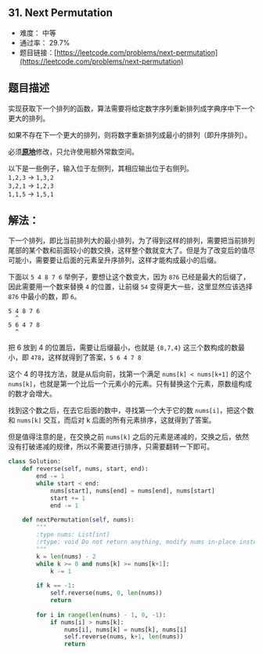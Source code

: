 ## 31. Next Permutation


- 难度： 中等
- 通过率： 29.7%
- 题目链接：[https://leetcode.com/problems/next-permutation](https://leetcode.com/problems/next-permutation)

## 题目描述

<p>实现获取下一个排列的函数，算法需要将给定数字序列重新排列成字典序中下一个更大的排列。</p>

<p>如果不存在下一个更大的排列，则将数字重新排列成最小的排列（即升序排列）。</p>

<p>必须<strong><a href="https://baike.baidu.com/item/%E5%8E%9F%E5%9C%B0%E7%AE%97%E6%B3%95" target="_blank">原地</a></strong>修改，只允许使用额外常数空间。</p>

<p>以下是一些例子，输入位于左侧列，其相应输出位于右侧列。<br>
<code>1,2,3</code> &rarr; <code>1,3,2</code><br>
<code>3,2,1</code> &rarr; <code>1,2,3</code><br>
<code>1,1,5</code> &rarr; <code>1,5,1</code></p>


## 解法：

下一个排列，即比当前排列大的最小排列，为了得到这样的排列，需要把当前排列尾部的某个数和前面较小的数交换，这样整个数就变大了。但是为了改变后的值尽可能小，需要要让后面的元素呈升序排列，这样才能构成最小的后缀。


下面以 `5 4 8 7 6` 举例子，要想让这个数变大，因为 `876` 已经是最大的后缀了，因此需要用一个数来替换 `4` 的位置，让前缀 `54` 变得更大一些，这里显然应该选择 `876` 中最小的数，即 `6`。

```
5 4 8 7 6
  ^
5 6 4 7 8
  ^
```

把 6 放到 4 的位置后，需要让后缀最小，也就是 `{8,7,4}` 这三个数构成的数最小，即 `478`，这样就得到了答案，`5 6 4 7 8`


这个 4 的寻找方法，就是从后向前，找第一个满足 `nums[k] < nums[k+1]` 的这个 `nums[k]`，也就是第一个比后一个元素小的元素。只有替换这个元素，原数组构成的数才会增大。

找到这个数之后，在去它后面的数中，寻找第一个大于它的数 `nums[i]`，把这个数和 `nums[k]` 交互，而后对 k 后面的所有元素排序，这就得到了答案。

但是值得注意的是，在交换之前 `nums[k]` 之后的元素是递减的，交换之后，依然没有打破递减的规律，所以不需要进行排序，只需要翻转一下即可。 


```python
class Solution:
    def reverse(self, nums, start, end):
        end -= 1
        while start < end:
            nums[start], nums[end] = nums[end], nums[start]
            start += 1
            end -= 1
        
    def nextPermutation(self, nums):
        """
        :type nums: List[int]
        :rtype: void Do not return anything, modify nums in-place instead.
        """
        k = len(nums) - 2
        while k >= 0 and nums[k] >= nums[k+1]:
            k -= 1
            
        if k == -1:
            self.reverse(nums, 0, len(nums))
            return
        
        for i in range(len(nums) - 1, 0, -1):
            if nums[i] > nums[k]:
                nums[i], nums[k] = nums[k], nums[i]
                self.reverse(nums, k+1, len(nums))
                return
```